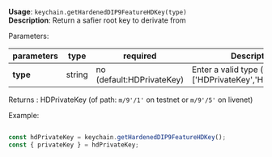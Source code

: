 **Usage**: `keychain.getHardenedDIP9FeatureHDKey(type)`    
**Description**: Return a safier root key to derivate from

Parameters: 

| parameters        | type        | required                  | Description                                                                                             |  
|-------------------|-------------|---------------------------| -------------------------------------------------|
| **type**          | string      | no (default:HDPrivateKey) | Enter a valid type (one of: ['HDPrivateKey','HDPublicKey']) |

Returns : HDPrivateKey (of path: `m/9'/1'` on testnet or `m/9'/5'` on livenet)

Example: 
```js

const hdPrivateKey = keychain.getHardenedDIP9FeatureHDKey();
const { privateKey } = hdPrivateKey;

```
